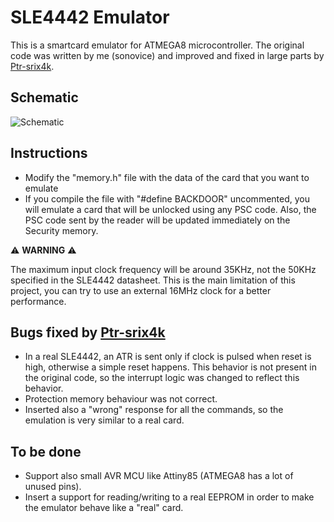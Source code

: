 # SLE4442 Emulator
This is a smartcard emulator for ATMEGA8 microcontroller. The original code was written by me (sonovice) and improved and fixed in large parts by [Ptr-srix4k](https://github.com/Ptr-srix4k).

## Schematic
![Schematic](https://i.imgur.com/YaTSVsc.png)

## Instructions
- Modify the "memory.h" file with the data of the card that you want to emulate
- If you compile the file with "#define BACKDOOR" uncommented, you will emulate a card that will be unlocked using any PSC code. Also, the PSC code sent by the reader will be updated immediately on the Security memory.  

⚠️ **WARNING** ⚠️

The maximum input clock frequency will be around 35KHz, not the 50KHz specified in the SLE4442 datasheet. This is the main limitation of this project, you can try to use an external 16MHz clock for a better performance.

## Bugs fixed by [Ptr-srix4k](https://github.com/Ptr-srix4k)
- In a real SLE4442, an ATR is sent only if clock is pulsed when reset is high, otherwise a simple reset happens. This behavior is not present in the original code, so the interrupt logic was changed to reflect this behavior.
- Protection memory behaviour was not correct.
- Inserted also a "wrong" response for all the commands, so the emulation is very similar to a real card.

## To be done
- Support also small AVR MCU like Attiny85 (ATMEGA8 has a lot of unused pins).
- Insert a support for reading/writing to a real EEPROM in order to make the emulator behave like a "real" card.

